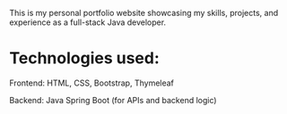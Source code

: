 This is my personal portfolio website showcasing my skills, projects, and experience as a full-stack Java developer.
<h1>Technologies used:</h1>

Frontend: HTML, CSS, Bootstrap, Thymeleaf

Backend: Java Spring Boot (for APIs and backend logic)
